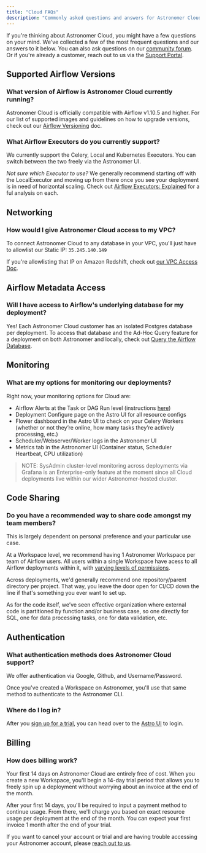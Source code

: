 ```yaml
---
title: "Cloud FAQs"
description: "Commonly asked questions and answers for Astronomer Cloud"
---
```


If you're thinking about Astronomer Cloud, you might have a few questions on your mind. We've collected a few of the most frequent questions and our answers to it below. You can also ask questions on our [community forum](https://forum.astronomer.io/). Or if you're already a customer, reach out to us via the [Support Portal](https://support.astronomer.io). 


## Supported Airflow Versions

### What version of Airflow is Astronomer Cloud currently running?

Astronomer Cloud is officially compatible with Airflow v1.10.5 and higher. For our list of supported images and guidelines on how to upgrade versions, check out our [Airflow Versioning](https://astronomer.io/docs/airflow-versioning) doc.

### What Airflow Executors do you currently support?

We currently support the Celery, Local and Kubernetes Executors. You can switch between the two freely via the Astronomer UI.

*Not sure which Executor to use?* We generally recommend starting off with the LocalExecutor and moving up from there once you see your deployment is in need of horizontal scaling. Check out [Airflow Executors: Explained](https://www.astronomer.io/guides/airflow-executors-explained/) for a ful analysis on each.

## Networking

### How would I give Astronomer Cloud access to my VPC?

To connect Astronomer Cloud to any database in your VPC, you'll just have to allowlist our Static IP: `35.245.140.149`

If you're allowlisting that IP on Amazon Redshift, check out [our VPC Access Doc](https://www.astronomer.io/docs/vpc-access).

## Airflow Metadata Access

### Will I have access to Airflow's underlying database for my deployment?

Yes! Each Astronomer Cloud customer has an isolated Postgres database per deployment. To access that database and the Ad-Hoc Query feature for a deployment on both Astronomer and locally, check out [Query the Airflow Database](https://www.astronomer.io/docs/query-airflow-database).

## Monitoring

### What are my options for monitoring our deployments?

Right now, your monitoring options for Cloud are:

* Airflow Alerts at the Task or DAG Run level (instructions [here](https://www.astronomer.io/docs/setting-up-airflow-emails/))
* Deployment Configure page on the Astro UI for all resource configs
* Flower dashboard in the Astro UI to check on your Celery Workers (whether or not they’re online, how many tasks they’re actively processing, etc.)
* Scheduler/Webserver/Worker logs in the Astronomer UI
* Metrics tab in the Astronomer UI (Container status, Scheduler Heartbeat, CPU utilization)

> NOTE: SysAdmin cluster-level monitoring across deployments via Grafana is an Enterprise-only feature at the moment since all Cloud deployments live within our wider Astronomer-hosted cluster.

## Code Sharing

### Do you have a recommended way to share code amongst my team members?

This is largely dependent on personal preference and your particular use case.

At a Workspace level, we recommend having 1 Astronomer Workspace per team of Airflow users. All users within a single Workspace have acess to all Airflow deployments within it, with [varying levels of permissions](https://www.astronomer.io/docs/rbac/).

Across deployments, we'd generally recommend one repository/parent directory per project. That way, you leave the door open for CI/CD down the line if that's something you ever want to set up.

As for the code itself, we’ve seen effective organization where external code is partitioned by function and/or business case, so one directly for SQL, one for data processing tasks, one for data validation, etc.

## Authentication

### What authentication methods does Astronomer Cloud support?

We offer authentication via Google, Github, and Username/Password.

Once you've created a Workspace on Astronomer, you'll use that same method to authenticate to the Astronomer CLI.

### Where do I log in?

After you [sign up for a trial](https://www.astronomer.io/trial/), you can head over to the [Astro UI](https://app.gcp0001.us-east4.astronomer.io/login) to login.

## Billing

### How does billing work?

Your first 14 days on Astronomer Cloud are entirely free of cost. When you create a new Workspace, you'll begin a 14-day trial period that allows you to freely spin up a deployment without worrying about an invoice at the end of the month.

After your first 14 days, you'll be required to input a payment method to continue usage. From there, we'll charge you based on exact resource usage per deployment at the end of the month. You can expect your first invoice 1 month after the end of your trial.

If you want to cancel your account or trial and are having trouble accessing your Astronomer account,  please [reach out to us](https://support.astronomer.io).